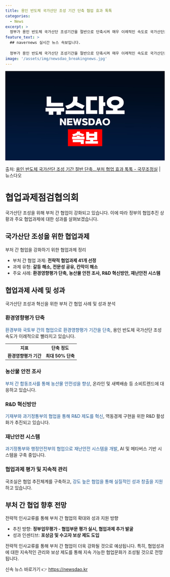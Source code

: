 ```yaml
---
title: 용인 반도체 국가산단 조성 기간 단축 협업 효과 톡톡
categories:
  - News
excerpt: >
  정부가 용인 반도체 국가산단 조성기간을 절반으로 단축시켜 매우 이례적인 속도로 국가산단을 조성한다. 이에 국…
feature_text: >
  ## navernews 실시간 뉴스 속보입니다.

  정부가 용인 반도체 국가산단 조성기간을 절반으로 단축시켜 매우 이례적인 속도로 국가산단을 조성한다. 이에 국…
image: '/assets/img/newsdao_breakingnews.jpg'
---
```


![뉴스다오 속보](/assets/img/newsdao_breakingnews.jpg)

<p>출처: <a href="https://newsdao.kr/3598" rel="dofollow">용인 반도체 국가산단 조성 기간 절반 단축…부처 협업 효과 톡톡 - 국무조정실</a> | 뉴스다오</p>

<h1 data-ke-size="size26"><b>협업과제점검협의회</b></h1>
<p data-ke-size="size16">국가산단 조성을 위해 부처 간 협업이 강화되고 있습니다. 이에 따라 정부의 협업추진 상황과 주요 협업과제에 대한 성과를 살펴보겠습니다.</p>

<h2 data-ke-size="size24"><b>국가산단 조성을 위한 협업과제</b></h2> 
<p data-ke-size="size16">부처 간 협업을 강화하기 위한 협업과제 정리</p>

<ul>
    <li>부처 간 협업 과제: <b>전략적 협업과제 41개 선정</b></li>
    <li>과제 유형: <b>갈등 해소, 전문성 공유, 칸막이 해소</b></li>
    <li>주요 사례: <b>환경영향평가 단축, 농산물 안전 조사, R&D 혁신방안, 재난안전 시스템</b></li>
</ul>

<h2 data-ke-size="size24"><b>협업과제 사례 및 성과</b></h2>
<p data-ke-size="size16">국가산단 조성과 혁신을 위한 부처 간 협업 사례 및 성과 분석</p>

<h3 data-ke-size="size22"><b>환경영향평가 단축</b></h3>
<p data-ke-size="size16"><span style="color: #1a5490;">환경부와 국토부 간의 협업으로 환경영향평가 기간을 단축</span>, 용인 반도체 국가산단 조성 속도가 이례적으로 빨라지고 있습니다.</p>
<table>
    <tr>
        <td style="text-align: center; height: 17px;"><b>지표</b></td>
        <td style="text-align: center; height: 17px;"><b>단축 정도</b></td>
    </tr>
    <tr>
        <td style="text-align: center; height: 17px;"><b>환경영향평가 기간</b></td>
        <td style="text-align: center; height: 17px;"><b>최대 50% 단축</b></td>
    </tr>
</table>

<h3 data-ke-size="size22"><b>농산물 안전 조사</b></h3>
<p data-ke-size="size16"><span style="color: #1a5490;">부처 간 합동조사를 통해 농산물 안전성을 향상</span>, 온라인 및 새벽배송 등 소비트렌드에 대응하고 있습니다.</p>

<h3 data-ke-size="size22"><b>R&D 혁신방안</b></h3>
<p data-ke-size="size16"><span style="color: #1a5490;">기재부와 과기정통부의 협업을 통해 R&D 제도를 혁신</span>, 역동경제 구현을 위한 R&D 활성화가 추진되고 있습니다.</p>

<h3 data-ke-size="size22"><b>재난안전 시스템</b></h3>
<p data-ke-size="size16"><span style="color: #1a5490;">과기정통부와 행정안전부의 협업으로 재난안전 시스템을 개발</span>, AI 및 메타버스 기반 시스템을 구축 중입니다.</p>

<h3 data-ke-size="size22"><b>협업과제 평가 및 지속적 관리</b></h3>
<p data-ke-size="size16">국조실은 협업 추진체계를 구축하고, <span style="color: #1a5490;">강도 높은 협업을 통해 실질적인 성과 창출을 지원</span>하고 있습니다.</p>

<h2 data-ke-size="size24"><b>부처 간 협업 향후 전망</b></h2>
<p data-ke-size="size16">전략적 인사교류를 통해 부처 간 협업의 확대와 성과 지원 방향</p>

<ul>
    <li>추진 방향: <b>정부업무평가 - 협업부문 평가 실시, 협업과제 추가 발굴</b></li>
    <li>성과 인센티브: <b>포상금 및 수고자 보상 제도 도입</b></li>
</ul>

<p data-ke-size="size16">전략적 인사교류를 통해 부처 간 협업이 더욱 강화될 것으로 예상됩니다. 특히, 협업성과에 대한 지속적인 관리와 보상 제도를 통해 지속 가능한 협업문화가 조성될 것으로 전망됩니다.</p> 

신속 뉴스 바로가기 👉 <a href="https://newsdao.kr" rel="dofollow">https://newsdao.kr</a>


